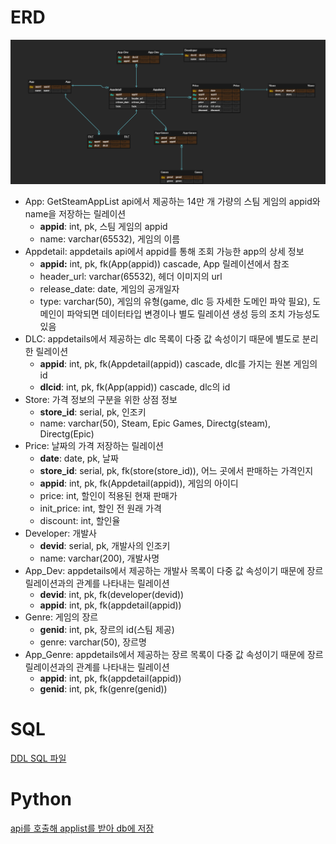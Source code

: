 # ERD

![ERD](attached/erd.png)

- App: GetSteamAppList api에서 제공하는 14만 개 가량의 스팀 게임의 appid와 name을 저장하는 릴레이션
    - **appid**: int, pk, 스팀 게임의 appid
    - name: varchar(65532), 게임의 이름
- Appdetail: appdetails api에서 appid를 통해 조회 가능한 app의 상세 정보
    - **appid:** int, pk, fk(App(appid)) cascade, App 릴레이션에서 참조
    - header_url: varchar(65532), 헤더 이미지의 url
    - release_date: date, 게임의 공개일자
    - type: varchar(50), 게임의 유형(game, dlc 등 자세한 도메인 파악 필요), 도메인이 파악되면 데이터타입 변경이나 별도 릴레이션 생성 등의 조치 가능성도 있음
- DLC: appdetails에서 제공하는 dlc 목록이 다중 값 속성이기 때문에 별도로 분리한 릴레이션
    - **appid**: int, pk, fk(Appdetail(appid)) cascade, dlc를 가지는 원본 게임의 id
    - **dlcid**: int, pk, fk(App(appid)) cascade, dlc의 id
- Store: 가격 정보의 구분을 위한 상점 정보
    - **store_id**: serial, pk, 인조키
    - name: varchar(50), Steam, Epic Games, Directg(steam), Directg(Epic)
- Price: 날짜의 가격 저장하는 릴레이션
    - **date**: date, pk, 날짜
    - **store_id**: serial, pk, fk(store(store_id)), 어느 곳에서 판매하는 가격인지
    - **appid**:  int, pk, fk(Appdetail(appid)),  게임의 아이디
    - price: int, 할인이 적용된 현재 판매가
    - init_price: int, 할인 전 원래 가격
    - discount: int, 할인율
- Developer: 개발사
    - **devid**: serial, pk, 개발사의 인조키
    - name: varchar(200), 개발사명
- App_Dev: appdetails에서 제공하는 개발사 목록이 다중 값 속성이기 때문에 장르 릴레이션과의 관계를 나타내는 릴레이션
    - **devid**: int, pk, fk(developer(devid))
    - **appid**: int, pk, fk(appdetail(appid))
- Genre: 게임의 장르
    - **genid**: int, pk, 장르의 id(스팀 제공)
    - genre: varchar(50), 장르명
- App_Genre: appdetails에서 제공하는 장르 목록이 다중 값 속성이기 때문에 장르 릴레이션과의 관계를 나타내는 릴레이션
    - **appid**: int, pk, fk(appdetail(appid))
    - **genid**: int, pk, fk(genre(genid))

# SQL
[DDL SQL 파일](ddl.sql)

# Python
[api를 호출해 applist를 받아 db에 저장](applist_to_db.py)